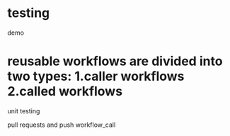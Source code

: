 # testing
demo

reusable workflows are divided into two types: 1.caller workflows
                                               2.called workflows
=======
unit testing

pull requests and push workflow_call
